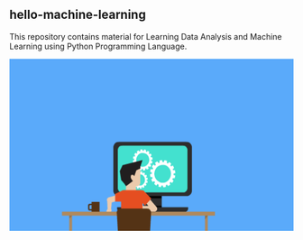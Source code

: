 ## hello-machine-learning

This repository contains material for Learning Data Analysis and Machine Learning using Python Programming Language.

<p align = "center">
<img src = "Machine_thinking.gif" width = 600px height = 305px />
</p>






<!--
My first repository

Hey there!, I am Abhishek Chandra.
I am doing graduation from Bharati Vidyapeeth's College of Engineering (Bachelor of Technology, Information Technology), Guru Gobind Singh Indraprastha University,2018-2022.


This repository contains material for Learning Machine Learning using Python Programming Language.
-->
